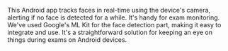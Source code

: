 This Android app tracks faces in real-time using the device's camera, alerting if no face is detected for a while. It's handy for exam monitoring. We've used Google's ML Kit for the face detection part, making it easy to integrate and use. It's a straightforward solution for keeping an eye on things during exams on Android devices.
